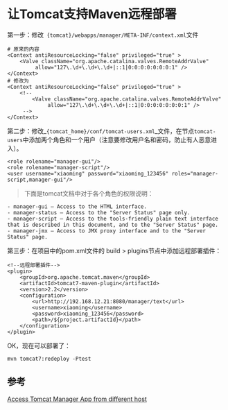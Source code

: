 # 让Tomcat支持Maven远程部署

第一步：修改` {tomcat}/webapps/manager/META-INF/context.xml`文件

```text
# 原来的内容
<Context antiResourceLocking="false" privileged="true" >
    <Valve className="org.apache.catalina.valves.RemoteAddrValve"
         allow="127\.\d+\.\d+\.\d+|::1|0:0:0:0:0:0:0:1" />
</Context>
# 修改为
<Context antiResourceLocking="false" privileged="true" >
    <!--
        <Valve className="org.apache.catalina.valves.RemoteAddrValve"
             allow="127\.\d+\.\d+\.\d+|::1|0:0:0:0:0:0:0:1" />
     -->   
</Context>
```

第二步：修改_`{tomcat_home}/conf/tomcat-users.xml`_文件，在节点`tomcat-users`中添加两个角色和一个用户（注意要修改用户名和密码，防止有人恶意进入）。

```text
<role rolename="manager-gui"/>
<role rolename="manager-script"/>
<user username="xiaoming" password="xiaoming_123456" roles="manager-script,manager-gui"/>
```

> 下面是tomcat文档中对于各个角色的权限说明：

```text
- manager-gui — Access to the HTML interface.
- manager-status — Access to the "Server Status" page only.
- manager-script — Access to the tools-friendly plain text interface that is described in this document, and to the "Server Status" page.
- manager-jmx — Access to JMX proxy interface and to the "Server Status" page.
```

 第三步：在项目中的pom.xml文件的 build &gt; plugins节点中添加远程部署插件：

```markup
<!--远程部署插件-->
<plugin>
    <groupId>org.apache.tomcat.maven</groupId>
    <artifactId>tomcat7-maven-plugin</artifactId>
    <version>2.2</version>
    <configuration>
        <url>http://192.168.12.21:8080/manager/text</url>
        <username>xiaoming</username>
        <password>xiaoming_123456</password>
        <path>/${project.artifactId}</path>
    </configuration>
</plugin>
```

OK，现在可以部署了：

```text
mvn tomcat7:redeploy -Ptest
```

## 参考

[Access Tomcat Manager App from different host](https://stackoverflow.com/questions/36703856/access-tomcat-manager-app-from-different-host)

